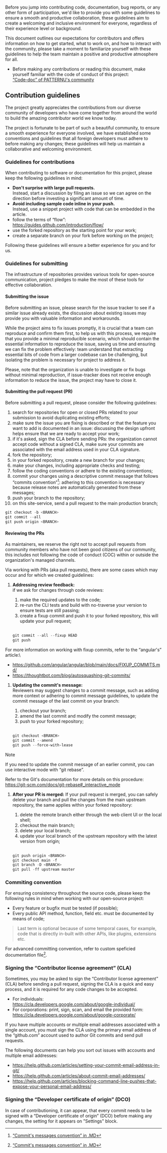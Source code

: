 Before you jump into contributing code, documentation, bug reports, or any other
form of participation, we'd like to provide you with some guidelines to ensure a
smooth and productive collaboration, these guidelines aim to create a welcoming
and inclusive environment for everyone, regardless of their experience level or background.

This document outlines our expectations for contributors and offers information
on how to get started, what to work on, and how to interact with the community,
please take a moment to familiarize yourself with these guidelines to help the
team maintain a positive and productive atmosphere for all.

- Before making any contributions or reading this document, make yourself familiar
  with the code of conduct of this project:\
[“Code-doc” of PATTERNU's community](./CODE_OF_CONDUCT.md)

## Contribution guidelines

The project greatly appreciates the contributions from our diverse community of
developers who have come together from around the world to build the amazing
contributor world we know today.

The project is fortunate to be part of such a beautiful community, to ensure a
smooth experience for everyone involved, we have established some conventions and
guidelines that all foreign developers must adhere to before making any changes;
these guidelines will help us maintain a collaborative and welcoming environment.

### Guidelines for contributions

When contributing to software or documentation for this project, please keep the
following guidelines in mind:

- **Don't surprise with large pull requests.**\
  Instead, start a discussion by filing an issue so we can agree on the direction
  before investing a significant amount of time.
- **Avoid including sample code inline in your push.**\
  Instead, use a snippet project with code that can be embedded in the article.
- follow the terms of “flow”:\
  <https://guides.github.com/introduction/flow/>
- use the forked repository as the starting point for your work;
- create a separate branch on your fork before working on the project;

Following these guidelines will ensure a better experience for you and for us.

### Guidelines for submitting

The infrastructure of repositories provides various tools for open-source communication,
project pledges to make the most of these tools for effective collaboration.

#### Submitting the issue

Before submitting an issue, please search for the issue tracker to see if a similar
issue already exists, the discussion about existing issues may provide you with
valuable information and workarounds.

While the project aims to fix issues promptly, it is crucial that a team can reproduce
and confirm them first, to help us with this process, we require that you provide
a minimal reproducible scenario, which should contain the essential information
to reproduce the issue, saving us time and ensuring we can fix the problem effectively:
team understand that extracting essential bits of code from a larger codebase can
be challenging, but isolating the problem is necessary for project to address it.

Please, note that the organization is unable to investigate or fix bugs without
minimal reproduction, if issue-tracker does not receive enough information to reduce
the issue, the project may have to close it.

#### Submitting the pull request (PR)

Before submitting a pull request, please consider the following guidelines:

1. search for repositories for open or closed PRs related to your submission to
   avoid duplicating existing efforts;
2. make sure the issue you are fixing is described or that the feature you want
   to add is documented in an issue: discussing the design upfront helps ensure
   that we are ready to accept your work;
3. if it's asked, sign the CLA before sending PRs: the organization cannot accept
   code without a signed CLA, make sure your commits are associated with the email
   address used in your CLA signature.
4. fork the repository;
5. in your forked repository, create a new branch for your changes;
6. make your changes, including appropriate checks and testing;
7. follow the coding conventions or adhere to the existing conventions;
8. commit your changes using a descriptive commit message that follows “commits
   convention”[^1]: adhering to this convention is necessary because release notes
   are automatically generated from these messages;
9. push your branch to the repository;
10. on this site-service, send a pull request to the main production branch;

```powershell
git checkout -b <BRANCH>
git commit --all
git push origin <BRANCH>
```

#### Reviewing the PRs

As maintainers, we reserve the right not to accept pull requests from community
members who have not been good citizens of our community, this includes not following
the code of conduct (COC) within or outside the organization's managed channels.

Via working with PRs (aka pull requests), there are some cases which may occur
and for which we created guidelines:

1. **Addressing review feedback:**\
   if we ask for changes through code reviews:

   1. make the required updates to the code;
   2. re-run the CLI tests and build with no-traverse your version to ensure tests
      are still passing;
   3. create a fixup commit and push it to your forked repository, this will update
      your pull request;
    <br/>

    ```powershell
    git commit --all --fixup HEAD
    git push
    ```

For more information on working with fixup commits, refer to the “angular's” article:\

- <https://github.com/angular/angular/blob/main/docs/FIXUP_COMMITS.md/>
- <https://thoughtbot.com/blog/autosquashing-git-commits/>

1. **Updating the commit's message:**\
   Reviewers may suggest changes to a commit message, such as adding more context
   or adhering to commit message guidelines, to update the commit message of the
   last commit on your branch:

   1. checkout your branch;
   2. amend the last commit and modify the commit message;
   3. push to your forked repository;
    <br/>

    ```powershell
    git checkout <BRANCH>
    git commit --amend
    git push --force-with-lease
    ```

> [!Note]
> If you need to update the commit message of an earlier commit, you can use
> interactive mode with “git rebase”.
>
> Refer to the Git's documentation for more details on this procedure:\
> <https://git-scm.com/docs/git-rebase#_interactive_mode>

1. **After your PR is merged:**
   If your pull request is merged, you can safely delete your branch and pull the
   changes from the main upstream repository, the same applies within your forked
   repository:

   1. delete the remote branch either through the web client UI or the local shell;
   2. checkout the main branch;
   3. delete your local branch;
   4. update your local branch of the upstream repository with the latest version
      from origin;
    <br/>

    ```powershell
    git push origin <BRANCH>
    git checkout main -f
    git branch -D <BRANCH>
    git pull -ff upstream master
    ```

### Commiting convention

For ensuring consistency throughout the source code, please keep the following
rules in mind when working with our open-source project:

- Every feature or bugfix must be tested (if possible);
- Every public API method, function, field etc. must be documented by means of code;

> Last term is optional because of some temporal cases, for example, code that
> is directly in-built with other APIs, like plugins, extensions etc.
>

For advanced committing convention, refer to custom speficied documentation file[^1].

### Signing the “Contributor license agreement” (CLA)

Sometimes, you may be asked to sign the “Contributor license agreement” (CLA)
before sending a pull request, signing the CLA is a quick and easy process, and
it is required for any code changes to be accepted.

- For individuals:\
  <https://cla.developers.google.com/about/google-individual/>
- For corporations: print, sign, scan, and email the provided form:\
  <https://cla.developers.google.com/about/google-corporate/>

If you have multiple accounts or multiple email addresses associated with a single
account, you must sign the CLA using the primary email address of the “github.com”
account used to author Git commits and send pull requests.

The following documents can help you sort out issues with accounts and multiple
email addresses:

- <https://help.github.com/articles/setting-your-commit-email-address-in-git/>
- <https://help.github.com/articles/about-commit-email-addresses/>
- <https://help.github.com/articles/blocking-command-line-pushes-that-expose-your-personal-email-address/>

### Signing the “Developer certificate of origin” (DCO)

In case of contributioning, it can appear, that every commit needs to be signed
with a “Developer certificate of origin” (DCO) before making any changes, the
setting for it appears on "Settings" block.

[^1]: [“Commit's messages convention” in .MD](./../docs-markdown/github/COMMIT_CONVENTION.md)
